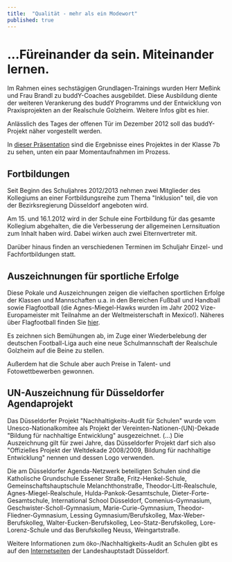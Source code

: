```yaml
---
title:  "Qualität - mehr als ein Modewort"
published: true
---
```


<!-- 04-schule\preise-und-zertifikate -->

# ...Füreinander da sein. Miteinander lernen.

Im Rahmen eines sechstägigen Grundlagen-Trainings wurden Herr Meßink und Frau Brandl zu buddY-Coaches ausgebildet. Diese Ausbildung diente der weiteren Verankerung des buddY Programms und der Entwicklung von Praxisprojekten an der Realschule Golzheim. 
Weitere Infos gibt es hier. 

Anlässlich des Tages der offenen Tür im Dezember 2012 soll das buddY-Projekt näher vorgestellt werden.

In [dieser Präsentation](res/rsgolzheimbuddy.pdf) sind die Ergebnisse eines Projektes in der Klasse 7b zu sehen, unten ein paar Momentaufnahmen im Prozess. 


## Fortbildungen

Seit Beginn des Schuljahres 2012/2013 nehmen zwei Mitglieder des Kollegiums an einer Fortbildungsreihe zum Thema "Inklusion" teil, die von der Bezirksregierung Düsseldorf angeboten wird. 

Am 15. und 16.1.2012 wird in der Schule eine Fortbildung für das gesamte Kollegium abgehalten, die die Verbesserung der allgemeinen Lernsituation zum Inhalt haben wird. Dabei wirken auch zwei Elternvertreter mit.

Darüber hinaus finden an verschiedenen Terminen im Schuljahr Einzel- und Fachfortbildungen statt. 


## Auszeichnungen für sportliche Erfolge

Diese Pokale und Auszeichnungen zeigen die vielfachen sportlichen Erfolge der Klassen und Mannschaften u.a. in den Bereichen Fußball und Handball sowie Flagfootball (die Agnes-Miegel-Hawks wurden im Jahr 2002 Vize-Europameister mit Teilnahme an der Weltmeisterschaft in Mexico!). Näheres über Flagfootball finden Sie [hier](http://www.fslg.de/). 

Es zeichnen sich Bemühungen ab, im Zuge einer Wiederbelebung der deutschen Football-Liga auch eine neue Schulmannschaft der Realschule Golzheim auf die Beine zu stellen.

Außerdem hat die Schule aber auch Preise in Talent- und Fotowettbewerben gewonnen. 

## UN-Auszeichnung für Düsseldorfer Agendaprojekt

Das Düsseldorfer Projekt "Nachhaltigkeits-Audit für Schulen" wurde vom Unesco-Nationalkomitee als Projekt der Vereinten-Nationen-(UN)-Dekade "Bildung für nachhaltige Entwicklung" ausgezeichnet. (...) Die Auszeichnung gilt für zwei Jahre, das Düsseldorfer Projekt darf sich also "Offizielles Projekt der Weltdekade 2008/2009, Bildung für nachhaltige Entwicklung" nennen und dessen Logo verwenden.

Die am Düsseldorfer Agenda-Netzwerk beteiligten Schulen sind die Katholische Grundschule Essener Straße, Fritz-Henkel-Schule, Gemeinschaftshauptschule Melanchthonstraße, Theodor-Litt-Realschule, Agnes-Miegel-Realschule, Hulda-Pankok-Gesamtschule, Dieter-Forte-Gesamtschule, International School Düsseldorf, Comenius-Gymnasium, Geschwister-Scholl-Gymnasium, Marie-Curie-Gymnasium, Theodor-Fliedner-Gymnasium, Lessing Gymnasium/Berufskolleg, Max-Weber-Berufskolleg, Walter-Eucken-Berufskolleg, Leo-Statz-Berufskolleg, Lore-Lorenz-Schule und das Berufskolleg Neuss, Weingartstraße.

Weitere Informationen zum öko-/Nachhaltigkeits-Audit an Schulen gibt es auf den [Internetseiten](http://www.duesseldorf.de/agenda21/projekte/projekt_16.shtml) der Landeshauptstadt Düsseldorf. 

